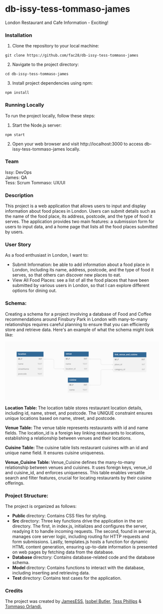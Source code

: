 # db-issy-tess-tommaso-james

London Restaurant and Cafe Information - Exciting!

<!-- You can see the delpoyed site [here](https://hahahub.fly.dev/). -->

### Installation

1. Clone the repository to your local machine:

```shell
git clone https://github.com/fac28/db-issy-tess-tommaso-james
```

2. Navigate to the project directory:

```shell
cd db-issy-tess-tommaso-james
```

3. Install project dependencies using npm:

```shell
npm install
```

### Running Locally

To run the project locally, follow these steps:

1. Start the Node.js server:

```shell
npm start
```

2. Open your web browser and visit http://localhost:3000 to access db-issy-tess-tommaso-james locally.

### Team

Issy: DevOps  
James: QA  
Tess: Scrum
Tommaso: UX/UI

### Description

This project is a web application that allows users to input and display information about food places in London. Users can submit details such as the name of the food place, its address, postcode, and the type of food it serves. The application provides two main features: a submission form for users to input data, and a home page that lists all the food places submitted by users.

### User Story

As a food enthusiast in London, I want to:

<ul>
<li>Submit Information: be able to add information about a food place in London, including its name, address, postcode, and the type of food it serves, so that others can discover new places to eat.</li>
<li>View All Food Places: see a list of all the food places that have been submitted by various users in London, so that I can explore different options for dining out.
</li>
</ul>


### Schema:

Creating a schema for a project involving a database of Food and Coffee recommendations around Finsbury Park in London with many-to-many relationships requires careful planning to ensure that you can efficiently store and retrieve data. Here's an example of what the schema might look like:

![Image Alt Text](./public/schema.png)

<p><strong>
Location Table:
</strong>
The location table stores restaurant location details, including id, name, street, and postcode. The UNIQUE constraint ensures unique locations based on name, street, and postcode.</p>

<p><strong>
Venue Table:
</strong>
The venue table represents restaurants with id and name fields. The location_id is a foreign key linking restaurants to locations, establishing a relationship between venues and their locations.</p>

<p><strong>
Cuisine Table:
</strong>
The cuisine table lists restaurant cuisines with an id and unique name field. It ensures cuisine uniqueness.</p>

<p><strong>
Venue_Cuisine Table:
</strong>
Venue_Cuisine defines the many-to-many relationship between venues and cuisines. It uses foreign keys, venue_id and cuisine_id, and enforces uniqueness. This table enables versatile search and filter features, crucial for locating restaurants by their cuisine offerings.</p>

### Project Structure:
The project is organized as follows:

<ul>
  <li><strong>Public </strong>directory: Contains CSS files for styling.</li>
  <li><strong>Src </strong>directory:
    Three key functions drive the application in the src directory. The first, in index.js, initializes and configures the server, readying it to handle incoming requests. The second, found in server.js, manages core server logic, including routing for HTTP requests and form submissions. Lastly, templates.js hosts a function for dynamic HTML content generation, ensuring up-to-date information is presented on web pages by fetching data from the database.
  </li>
  <li><strong>Database </strong>directory: Contains database-related code and the database schema.</li>
  <li><strong>Model </strong>directory: Contains functions to interact with the database, including inserting and retrieving data.</li>
  <li><strong>Test </strong>directory: Contains test cases for the application.</li>
</ul>

### Credits
The project was created by <a href="https://github.com/JamesESS">JamesESS</a>, <a href="https://github.com/isobelbutler">Isobel Butler</a>, <a href="https://github.com/tess-phillips">Tess Phillips</a> & <a href="https://github.com/benante">Tommaso Orlandi.</a>
